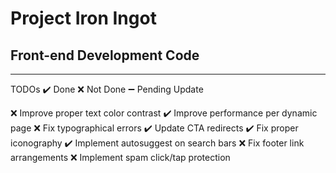 # Project Iron Ingot

## Front-end Development Code

---

TODOs
✔️ Done
❌ Not Done
➖ Pending Update

❌ Improve proper text color contrast
✔️ Improve performance per dynamic page
❌ Fix typographical errors
✔️ Update CTA redirects
✔️ Fix proper iconography
✔️ Implement autosuggest on search bars
❌ Fix footer link arrangements
❌ Implement spam click/tap protection
